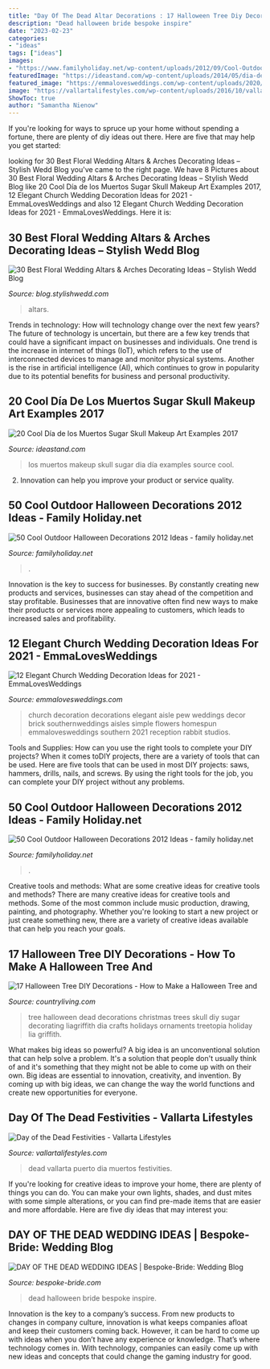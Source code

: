 ```yaml
---
title: "Day Of The Dead Altar Decorations : 17 Halloween Tree Diy Decorations"
description: "Dead halloween bride bespoke inspire"
date: "2023-02-23"
categories:
- "ideas"
tags: ["ideas"]
images:
- "https://www.familyholiday.net/wp-content/uploads/2012/09/Cool-Outdoor-Halloween-Decorations-2012-Ideas_111.jpg"
featuredImage: "https://ideastand.com/wp-content/uploads/2014/05/dia-de-los-muertos/20-steampunk-dia-de-los-muertos.jpg"
featured_image: "https://emmalovesweddings.com/wp-content/uploads/2020/03/elegant-church-wedding-aisle-decoration-ideas.jpg"
image: "https://vallartalifestyles.com/wp-content/uploads/2016/10/vallarta-dia-de-muertos-1500x844.png"
ShowToc: true
author: "Samantha Nienow"
---
```



If you're looking for ways to spruce up your home without spending a fortune, there are plenty of diy ideas out there. Here are five that may help you get started: 

	

		
looking for 30 Best Floral Wedding Altars &amp; Arches Decorating Ideas – Stylish Wedd Blog you've came to the right page. We have 8 Pictures about 30 Best Floral Wedding Altars &amp; Arches Decorating Ideas – Stylish Wedd Blog like 20 Cool Día de los Muertos Sugar Skull Makeup Art Examples 2017, 12 Elegant Church Wedding Decoration Ideas for 2021 - EmmaLovesWeddings and also 12 Elegant Church Wedding Decoration Ideas for 2021 - EmmaLovesWeddings. Here it is:
		
    
## 30 Best Floral Wedding Altars &amp; Arches Decorating Ideas – Stylish Wedd Blog

<img loading=lazy src="https://blog.stylishwedd.com/wp-content/uploads/2017/05/gorgeous-marsalaburgundy-and-pink-floral-outdoor-wedding-arch-ideas.jpg" onerror="this.onerror=null;this.src='https://tse4.mm.bing.net/th?id=OIP.pDk40qkexSVAv7IBeqL9agHaLD&amp;pid=15.1';" alt="30 Best Floral Wedding Altars &amp; Arches Decorating Ideas – Stylish Wedd Blog">

_Source: blog.stylishwedd.com_

>altars. 

	

Trends in technology: How will technology change over the next few years?
The future of technology is uncertain, but there are a few key trends that could have a significant impact on businesses and individuals. One trend is the increase in internet of things (IoT), which refers to the use of interconnected devices to manage and monitor physical systems. Another is the rise in artificial intelligence (AI), which continues to grow in popularity due to its potential benefits for business and personal productivity.

    
## 20 Cool Día De Los Muertos Sugar Skull Makeup Art Examples 2017

<img loading=lazy src="https://ideastand.com/wp-content/uploads/2014/05/dia-de-los-muertos/20-steampunk-dia-de-los-muertos.jpg" onerror="this.onerror=null;this.src='https://tse4.mm.bing.net/th?id=OIP.H82jDdIjC1-1VoIGkpt99AHaLH&amp;pid=15.1';" alt="20 Cool Día de los Muertos Sugar Skull Makeup Art Examples 2017">

_Source: ideastand.com_

>los muertos makeup skull sugar dia día examples source cool. 

	

2. Innovation can help you improve your product or service quality.

    
## 50 Cool Outdoor Halloween Decorations 2012 Ideas - Family Holiday.net

<img loading=lazy src="https://www.familyholiday.net/wp-content/uploads/2012/09/Cool-Outdoor-Halloween-Decorations-2012-Ideas_061.jpg" onerror="this.onerror=null;this.src='https://tse4.mm.bing.net/th?id=OIP.KMBTpk64elFBtpaML3WVEwHaJ1&amp;pid=15.1';" alt="50 Cool Outdoor Halloween Decorations 2012 Ideas - family holiday.net">

_Source: familyholiday.net_

>. 

	

Innovation is the key to success for businesses. By constantly creating new products and services, businesses can stay ahead of the competition and stay profitable. Businesses that are innovative often find new ways to make their products or services more appealing to customers, which leads to increased sales and profitability.

    
## 12 Elegant Church Wedding Decoration Ideas For 2021 - EmmaLovesWeddings

<img loading=lazy src="https://emmalovesweddings.com/wp-content/uploads/2020/03/elegant-church-wedding-aisle-decoration-ideas.jpg" onerror="this.onerror=null;this.src='https://tse3.mm.bing.net/th?id=OIP.mRa5k-IbCevVn6ApV-bZcQHaLH&amp;pid=15.1';" alt="12 Elegant Church Wedding Decoration Ideas for 2021 - EmmaLovesWeddings">

_Source: emmalovesweddings.com_

>church decoration decorations elegant aisle pew weddings decor brick southernweddings aisles simple flowers homespun emmalovesweddings southern 2021 reception rabbit studios. 

	

Tools and Supplies: How can you use the right tools to complete your DIY projects?
When it comes toDIY projects, there are a variety of tools that can be used. Here are five tools that can be used in most DIY projects: saws, hammers, drills, nails, and screws. By using the right tools for the job, you can complete your DIY project without any problems.

    
## 50 Cool Outdoor Halloween Decorations 2012 Ideas - Family Holiday.net

<img loading=lazy src="https://www.familyholiday.net/wp-content/uploads/2012/09/Cool-Outdoor-Halloween-Decorations-2012-Ideas_111.jpg" onerror="this.onerror=null;this.src='https://tse1.mm.bing.net/th?id=OIP.qyl34k-fzHa6hCS8BQuhSQHaHa&amp;pid=15.1';" alt="50 Cool Outdoor Halloween Decorations 2012 Ideas - family holiday.net">

_Source: familyholiday.net_

>. 

	

Creative tools and methods: What are some creative ideas for creative tools and methods?
There are many creative ideas for creative tools and methods. Some of the most common include music production, drawing, painting, and photography. Whether you're looking to start a new project or just create something new, there are a variety of creative ideas available that can help you reach your goals.

    
## 17 Halloween Tree DIY Decorations - How To Make A Halloween Tree And

<img loading=lazy src="https://hips.hearstapps.com/hmg-prod.s3.amazonaws.com/images/black-halloween-tree-1602703665.jpg?crop=1xw:1xh;center,top&amp;resize=480:*" onerror="this.onerror=null;this.src='https://tse1.mm.bing.net/th?id=OIP.eHTWeuvuW9oHleh1E46yFQHaOk&amp;pid=15.1';" alt="17 Halloween Tree DIY Decorations - How to Make a Halloween Tree and">

_Source: countryliving.com_

>tree halloween dead decorations christmas trees skull diy sugar decorating liagriffith dia crafts holidays ornaments treetopia holiday lia griffith. 

	

What makes big ideas so powerful?
A big idea is an unconventional solution that can help solve a problem. It's a solution that people don't usually think of and it's something that they might not be able to come up with on their own. Big ideas are essential to innovation, creativity, and invention. By coming up with big ideas, we can change the way the world functions and create new opportunities for everyone.

    
## Day Of The Dead Festivities - Vallarta Lifestyles

<img loading=lazy src="https://vallartalifestyles.com/wp-content/uploads/2016/10/vallarta-dia-de-muertos-1500x844.png" onerror="this.onerror=null;this.src='https://tse4.mm.bing.net/th?id=OIP.R3EvVaUYtQILrSNHgY8NAQHaEK&amp;pid=15.1';" alt="Day of the Dead Festivities - Vallarta Lifestyles">

_Source: vallartalifestyles.com_

>dead vallarta puerto dia muertos festivities. 

	

If you're looking for creative ideas to improve your home, there are plenty of things you can do. You can make your own lights, shades, and dust mites with some simple alterations, or you can find pre-made items that are easier and more affordable. Here are five diy ideas that may interest you: 

    
## DAY OF THE DEAD WEDDING IDEAS | Bespoke-Bride: Wedding Blog

<img loading=lazy src="https://i2.wp.com/www.bespoke-bride.com/wp-content/uploads/2016/10/DAY-OF-THE-DEAD-HALLOWEEN-WEDDING-IDEAS-9.jpg?resize=800%2C1198" onerror="this.onerror=null;this.src='https://tse4.mm.bing.net/th?id=OIP.tA-Cysw5T52vYBTvXLzndAHaLF&amp;pid=15.1';" alt="DAY OF THE DEAD WEDDING IDEAS | Bespoke-Bride: Wedding Blog">

_Source: bespoke-bride.com_

>dead halloween bride bespoke inspire. 

	

Innovation is the key to a company’s success. From new products to changes in company culture, innovation is what keeps companies afloat and keep their customers coming back. However, it can be hard to come up with ideas when you don’t have any experience or knowledge. That’s where technology comes in. With technology, companies can easily come up with new ideas and concepts that could change the gaming industry for good.

